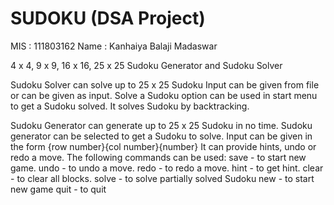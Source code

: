 # SUDOKU (DSA Project)

MIS : 111803162
Name : Kanhaiya Balaji Madaswar

4 x 4, 9 x 9, 16 x 16, 25 x 25 Sudoku Generator and Sudoku Solver

Sudoku Solver can solve up to 25 x 25 Sudoku
Input can be given from file or can be given as input.
Solve a Sudoku option can be used in start menu to get a Sudoku solved.
It solves Sudoku by backtracking.

Sudoku Generator can generate up to 25 x 25 Sudoku in no time.
Sudoku generator can be selected to get a Sudoku to solve.
Input can be given in the form {row number}{col number}{number}
It can provide hints, undo or redo a move.
The following commands can be used:
    save - to start new game.
    undo - to undo a move.
    redo - to redo a move.
    hint - to get hint.
    clear - to clear all blocks.
    solve - to solve partially solved Sudoku
    new - to start new game
    quit - to quit
